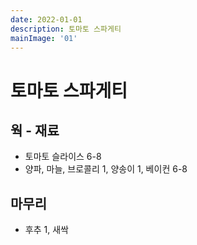 ```yaml
---
date: 2022-01-01
description: 토마토 스파게티
mainImage: '01'
---
```


# 토마토 스파게티

## 웍 - 재료

- 토마토 슬라이스 6-8
- 양파, 마늘, 브로콜리 1, 양송이 1, 베이컨 6-8

## 마무리

- 후추 1, 새싹
